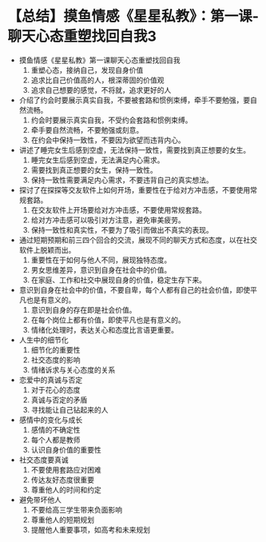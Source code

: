 # 【总结】摸鱼情感《星星私教》：第一课-聊天心态重塑找回自我3

-   摸鱼情感《星星私教》第一课聊天心态重塑找回自我
    1.  重塑心态，接纳自己，发现自身价值
    2.  追求比自己价值高的人，根深蒂固的价值观
    3.  追求自己想要的感觉，不将就，追求更好的人
-   介绍了约会时要展示真实自我，不要被套路和惯例束缚，牵手不要勉强，要自然流畅。
    1.  约会时要展示真实自我，不受约会套路和惯例束缚。
    2.  牵手要自然流畅，不要勉强或刻意。
    3.  在约会中保持一致性，不要因为欲望而违背内心。
-   讲述了睡完女生后感到空虚，无法保持一致性，需要找到真正想要的女生。
    1.  睡完女生后感到空虚，无法满足内心需求。
    2.  需要找到真正想要的女生，保持一致性。
    3.  保持一致性需要满足内心需求，不要违背自己的真实想法。
-   探讨了在探探等交友软件上如何开场，重要性在于给对方冲击感，不要使用常规套路。
    1.  在交友软件上开场要给对方冲击感，不要使用常规套路。
    2.  给对方冲击感可以吸引对方注意，避免审美疲劳。
    3.  保持一致性和真实性，不要为了吸引而做出不真实的表现。
-   通过短期预期和前三四个回合的交流，展现不同的聊天方式和态度，以在社交软件上脱颖而出。
    1.  重要性在于如何与他人不同，展现独特态度。
    2.  男女思维差异，意识到自身在社会中的价值。
    3.  在家庭、工作和社交中展现自身的价值，稳定生存下来。
-   意识到自身在社会中的价值，不要自卑，每个人都有自己的社会价值，即使平凡也是有意义的。
    1.  意识到自身的存在即是社会价值。
    2.  在每个岗位上都有价值，即使平凡也是有意义的。
    3.  情绪化处理时，表达关心和态度比言语更重要。
-   人生中的细节化
    1.  细节化的重要性
    2.  社交态度的影响
    3.  情绪诉求与关心态度的关系
-   恋爱中的真诚与否定
    1.  对于花心的态度
    2.  真诚与否定的矛盾
    3.  寻找能让自己钻起来的人
-   感情中的变化与成长
    1.  感情的不确定性
    2.  每个人都是教师
    3.  认识自身价值的重要性
-   社交态度要真诚
    1.  不要使用套路应对困难
    2.  传达友好态度很重要
    3.  尊重他人的时间和约定
-   避免带坏他人
    1.  不要给高三学生带来负面影响
    2.  尊重他人的短期规划
    3.  提醒他人重要事项，如高考和未来规划
